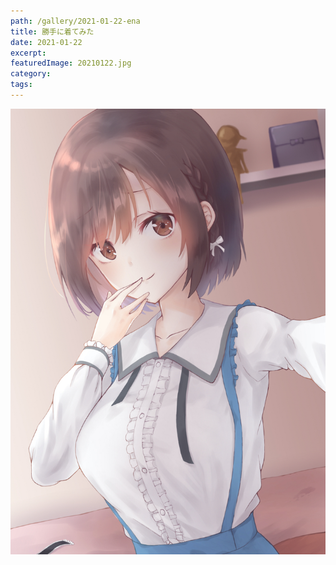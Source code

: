 ```yaml
---
path: /gallery/2021-01-22-ena
title: 勝手に着てみた
date: 2021-01-22
excerpt:
featuredImage: 20210122.jpg
category:
tags:
---
```


![](20210122.jpg)
